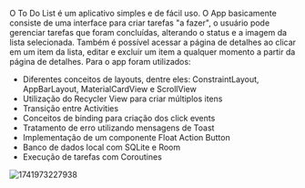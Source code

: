 O To Do List é um aplicativo simples e de fácil uso. O App basicamente consiste de uma interface para criar tarefas "a fazer", 
o usuário pode gerenciar tarefas que foram concluídas, alterando o status e a imagem da lista selecionada. Também é possível 
acessar a página de detalhes ao clicar em um item da lista, editar e excluir um item a qualquer momento a partir da página de detalhes.
Para o app foram utilizados:

- Diferentes conceitos de layouts, dentre eles: 
ConstraintLayout, AppBarLayout, MaterialCardView e ScrollView
- Utilização do Recycler View para criar múltiplos itens
- Transição entre Activities
- Conceitos de binding para criação dos click events
- Tratamento de erro utilizando mensagens de Toast
- Implementação de um componente Float Action Button
- Banco de dados local com SQLite e Room
- Execução de tarefas com Coroutines 


![1741973227938](https://github.com/user-attachments/assets/5f28b5cd-c4ce-484b-8642-7d60e77745f4)

